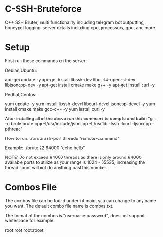 # C-SSH-Bruteforce
C++ SSH Bruter, multi functionality including telegram bot outputting, honeypot logging, server details including cpu, processors, gpu, and more.

# Setup
First run these commands on the server:

Debian/Ubuntu:

apt-get update -y
apt-get install libssh-dev libcurl4-openssl-dev libjsoncpp-dev -y
apt-get install cmake make g++ -y
apt-get install curl -y

Redhat/Centos:

yum update -y 
yum install libssh-devel libcurl-devel jsoncpp-devel -y
yum install cmake make gcc-c++ -y
yum install curl -y

After installing all of the above run this command to compile and build: "g++ -o brute brute.cpp -I/usr/include/jsoncpp -L/usr/lib -lssh -lcurl -ljsoncpp -pthread"

How to run: ./brute ssh-port threads "remote-command"

Example: ./brute 22 64000 "echo hello"

NOTE: Do not exceed 64000 threads as there is only around 64000 available ports to utilize as your range is 1024 - 65535, increasing the thread count will not do anything past this number.

# Combos File
The combos file can be found under int main, you can change to any name you want. The default combo file name is combos.txt.

The format of the combos is "username:password", does not support whitespace for example:

root:root
root:rooot
